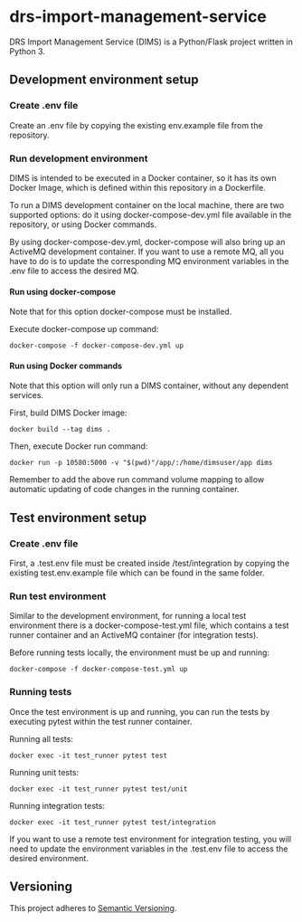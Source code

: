 # drs-import-management-service

DRS Import Management Service (DIMS) is a Python/Flask project written in Python 3.

## Development environment setup

### Create .env file

Create an .env file by copying the existing env.example file from the repository.

### Run development environment

DIMS is intended to be executed in a Docker container, so it has its own Docker Image, which is defined within this repository in a Dockerfile.

To run a DIMS development container on the local machine, there are two supported options: do it using docker-compose-dev.yml file available in the repository, or using Docker commands.

By using docker-compose-dev.yml, docker-compose will also bring up an ActiveMQ development container. If you want to use a remote MQ, all you have to do is to update the corresponding MQ environment variables in the .env file to access the desired MQ.

#### Run using docker-compose

Note that for this option docker-compose must be installed.

Execute docker-compose up command:
````
docker-compose -f docker-compose-dev.yml up
````

#### Run using Docker commands

Note that this option will only run a DIMS container, without any dependent services.

First, build DIMS Docker image:
````
docker build --tag dims .
````

Then, execute Docker run command:
````
docker run -p 10580:5000 -v "$(pwd)"/app/:/home/dimsuser/app dims
````

Remember to add the above run command volume mapping to allow automatic updating of code changes in the running container.

## Test environment setup

### Create .env file

First, a .test.env file must be created inside /test/integration by copying the existing test.env.example file which can be found in the same folder.

### Run test environment

Similar to the development environment, for running a local test environment there is a docker-compose-test.yml file, which contains a test runner container and an ActiveMQ container (for integration tests).

Before running tests locally, the environment must be up and running:
````
docker-compose -f docker-compose-test.yml up
````

### Running tests

Once the test environment is up and running, you can run the tests by executing pytest within the test runner container.

Running all tests:
````
docker exec -it test_runner pytest test
````

Running unit tests:
````
docker exec -it test_runner pytest test/unit
````

Running integration tests:
````
docker exec -it test_runner pytest test/integration
````

If you want to use a remote test environment for integration testing, you will need to update the environment variables in the .test.env file to access the desired environment.

## Versioning

This project adheres to [Semantic Versioning](http://semver.org/spec/v2.0.0.html).
